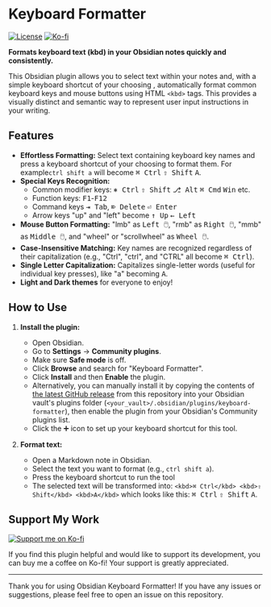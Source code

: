 # Keyboard Formatter

[![License](https://img.shields.io/badge/License-0BSD-blue?style=for-the-badge&labelColor=555555)](LICENSE)
[![Ko-fi](https://img.shields.io/badge/Support-Ko--fi-FF5E5B?style=for-the-badge&logo=ko-fi&logoColor=white)](https://ko-fi.com/lauloque)

**Formats keyboard text (kbd) in your Obsidian notes quickly and consistently.**

This Obsidian plugin allows you to select text within your notes and, with a simple keyboard shortcut of your choosing , automatically format common keyboard keys and mouse buttons using HTML `<kbd>` tags. This provides a visually distinct and semantic way to represent user input instructions in your writing.

## Features

- **Effortless Formatting:** Select text containing keyboard key names and press a keyboard shortcut of your choosing  to format them. For example`ctrl shift a` will become <kbd>⌘ Ctrl</kbd> <kbd>⇧ Shift</kbd> <kbd>A</kbd>.
- **Special Keys Recognition:**
    - Common modifier keys: <kbd>&#9096; Ctrl</kbd> <kbd>&#8679; Shift</kbd> <kbd>&#9095; Alt</kbd> <kbd>&#8984; Cmd</kbd> <kbd>Win</kbd> etc.
    - Function keys: <kbd>F1</kbd>-<kbd>F12</kbd>
    - Command keys <kbd>⇥ Tab</kbd>, <kbd>⌦ Delete</kbd> <kbd>⏎ Enter</kbd>
    - Arrow keys "up" and "left" become <kbd>↑ Up</kbd> <kbd>← Left</kbd>
- **Mouse Button Formatting:** "lmb" as <kbd>Left 🖱️</kbd>, "rmb" as <kbd>Right 🖱️</kbd>, "mmb" as <kbd>Middle 🖱️</kbd>, and "wheel" or "scrollwheel" as <kbd>Wheel 🖱️</kbd>.
- **Case-Insensitive Matching:** Key names are recognized regardless of their capitalization (e.g., "Ctrl", "ctrl", and "CTRL" all become <kbd>⌘ Ctrl</kbd>).
- **Single Letter Capitalization:** Capitalizes single-letter words (useful for individual key presses), like "a" becoming <kbd>A</kbd>.
- **Light and Dark themes** for everyone to enjoy!

## How to Use

1. **Install the plugin:**
   
   - Open Obsidian.
   - Go to **Settings** -> **Community plugins**.
   - Make sure **Safe mode** is off.
   - Click **Browse** and search for "Keyboard Formatter".
   - Click **Install** and then **Enable** the plugin.
   - Alternatively, you can manually install it by copying the contents of [the latest GitHub release](https://github.com/Lauloque/Obsidian-Keyboard-Formatter/releases/latest) from this repository into your Obsidian vault's plugins folder (`<your_vault>/.obsidian/plugins/keyboard-formatter`), then enable the plugin from your Obsidian's Community plugins list.
   - Click the ➕ icon to set up your keyboard shortcut for this tool.

2. **Format text:**
   
   - Open a Markdown note in Obsidian.
   - Select the text you want to format (e.g., `ctrl shift a`).
   - Press the keyboard shortcut to run the tool
   - The selected text will be transformed into: `<kbd>⌘ Ctrl</kbd> <kbd>⇧ Shift</kbd> <kbd>A</kbd>` which looks like this: <kbd>⌘ Ctrl</kbd> <kbd>⇧ Shift</kbd> <kbd>A</kbd>.

## Support My Work

[![Support me on Ko-fi](https://img.shields.io/badge/Support-Ko--fi-FF5E5B?style=for-the-badge&logo=ko-fi&logoColor=white)](https://ko-fi.com/lauloque)

If you find this plugin helpful and would like to support its development, you can buy me a coffee on Ko-fi! Your support is greatly appreciated.

---

Thank you for using Obsidian Keyboard Formatter! If you have any issues or suggestions, please feel free to open an issue on this repository.

